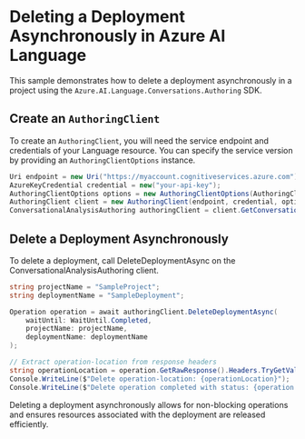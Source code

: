 # Deleting a Deployment Asynchronously in Azure AI Language

This sample demonstrates how to delete a deployment asynchronously in a project using the `Azure.AI.Language.Conversations.Authoring` SDK.

## Create an `AuthoringClient`

To create an `AuthoringClient`, you will need the service endpoint and credentials of your Language resource. You can specify the service version by providing an `AuthoringClientOptions` instance.

```c# Snippet:CreateAuthoringClientForSpecificApiVersion
Uri endpoint = new Uri("https://myaccount.cognitiveservices.azure.com");
AzureKeyCredential credential = new("your-api-key");
AuthoringClientOptions options = new AuthoringClientOptions(AuthoringClientOptions.ServiceVersion.V2024_11_15_Preview);
AuthoringClient client = new AuthoringClient(endpoint, credential, options);
ConversationalAnalysisAuthoring authoringClient = client.GetConversationalAnalysisAuthoringClient();
```

## Delete a Deployment Asynchronously

To delete a deployment, call DeleteDeploymentAsync on the ConversationalAnalysisAuthoring client.

```c#
string projectName = "SampleProject";
string deploymentName = "SampleDeployment";

Operation operation = await authoringClient.DeleteDeploymentAsync(
    waitUntil: WaitUntil.Completed,
    projectName: projectName,
    deploymentName: deploymentName
);

// Extract operation-location from response headers
string operationLocation = operation.GetRawResponse().Headers.TryGetValue("operation-location", out var location) ? location : "Not found";
Console.WriteLine($"Delete operation-location: {operationLocation}");
Console.WriteLine($"Delete operation completed with status: {operation.GetRawResponse().Status}");
```

Deleting a deployment asynchronously allows for non-blocking operations and ensures resources associated with the deployment are released efficiently.
